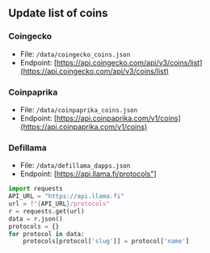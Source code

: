 ## Update list of coins

### Coingecko

- File: `/data/coingecko_coins.json`
- Endpoint: [https://api.coingecko.com/api/v3/coins/list](https://api.coingecko.com/api/v3/coins/list)

### Coinpaprika

- File: `/data/coinpaprika_coins.json`
- Endpoint: [https://api.coinpaprika.com/v1/coins](https://api.coinpaprika.com/v1/coins)

### Defillama

- File: `/data/defillama_dapps.json`
- Endpoint: [https://api.llama.fi/protocols"]

```python
import requests
API_URL = "https://api.llama.fi"
url = f"{API_URL}/protocols"
r = requests.get(url)
data = r.json()
protocols = {}
for protocol in data:
    protocols[protocol['slug']] = protocol['name']
```
